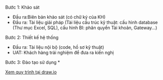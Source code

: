 Bước 1: Khảo sát
* Đầu ra:Biên bản khảo sát (có chữ ký của KH)
* Đầu ra: Tài liệu giải pháp (Tài liệu cấu trúc kỹ thuật: cấu hình database (Thư mục Excel, SQL), cấu hình BI: phân quyền Tài khoản, Gateway...)

Bước 2: Thiết kế hệ thống
* Đầu ra: Tài liệu nội bộ (code, hồ sơ kỹ thuật)
* UAT: Khách hàng trải nghiệm để đưa ra kiến nghị

Bước 3: Đào tạo sử dụng
* 

[Xem quy trình tại draw.io](https://github.com/hoanglong8/FoxAI-Data-Analyst/blob/main/docs/Quy%20tr%C3%ACnh%20tri%E1%BB%83n%20khai%20d%E1%BB%B1%20%C3%A1n%20BI.drawio)
